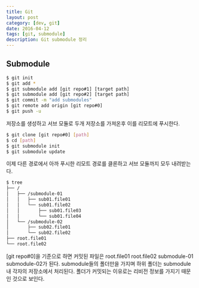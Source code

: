 ```yaml
---
title: Git
layout: post
category: [dev, git]
date: 2016-04-12
tags: [git, submodule]
description: Git submodule 정리
---
```


Submodule
---

``` bash
$ git init
$ git add *
$ git submodule add [git repo#1] [target path]
$ git submodule add [git repo#2] [target path]
$ git commit -m "add submodules"
$ git remote add origin [git repo#0]
$ git push -u
```

저장소를 생성하고 서브 모듈로 두개 저장소를 가져온후 이를 리모트에 푸시한다.

``` bash
$ git clone [git repo#0] [path]
$ cd [path]
$ git submodule init
$ git submodule update
```

이제 다른 경로에서 아까 푸시한 리모트 경로를 클론하고 서브 모듈까지 모두 내려받는다.

``` bash
$ tree
├── /
│   ├── /submodule-01
│   │   ├── sub01.file01
│   │   └── sub01.file02
│   │       ├── sub01.file03
│   │       └── sub01.file04
│   └── /submodule-02
│  		├── sub02.file01
│   	└── sub02.file02
├── root.file01
└── root.file02
```

[git repo#0]을 기준으로 하면 커밋된 파일은 root.file01 root.file02 submodule-01 submodule-02가 된다. submodule들의 폴더만을 가지며 하위 폴더는 submodule 내 각자의 저장소에서 처리된다. 폴더가 커밋되는 이유로는 리비전 정보를 가지기 때문인 것으로 보인다.

